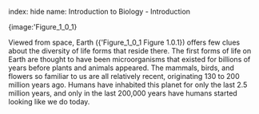 index: hide
name: Introduction to Biology - Introduction


{image:'Figure_1_0_1}
        

Viewed from space, Earth ({'Figure_1_0_1 Figure 1.0.1}) offers few clues about the diversity of life forms that reside there. The first forms of life on Earth are thought to have been microorganisms that existed for billions of years before plants and animals appeared. The mammals, birds, and flowers so familiar to us are all relatively recent, originating 130 to 200 million years ago. Humans have inhabited this planet for only the last 2.5 million years, and only in the last 200,000 years have humans started looking like we do today.
